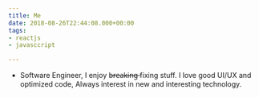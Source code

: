 ```yaml
---
title: Me
date: 2018-08-26T22:44:08.000+00:00
tags:
- reactjs
- javasccript

---
```


- Software Engineer, I enjoy b̶r̶e̶a̶k̶i̶n̶g̶ fixing stuff. I love good UI/UX and optimized code, Always interest in new and interesting technology.